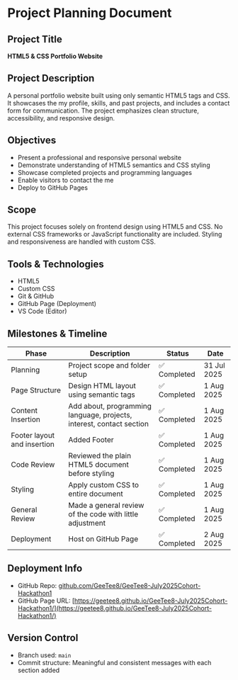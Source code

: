 # Project Planning Document

## Project Title  
**HTML5  & CSS Portfolio Website**

## Project Description  
A personal portfolio website built using only semantic HTML5 tags and CSS. It showcases the my profile, skills, and past projects, and includes a contact form for communication. The project emphasizes clean structure, accessibility, and responsive design.

## Objectives  
- Present a professional and responsive personal website  
- Demonstrate understanding of HTML5 semantics and CSS styling 
- Showcase completed projects and programming languages  
- Enable visitors to contact the me  
- Deploy to GitHub Pages

## Scope  
This project focuses solely on frontend design using HTML5 and CSS. No external CSS frameworks or JavaScript functionality are included. Styling and responsiveness are handled with custom CSS.

## Tools & Technologies  
- HTML5  
- Custom CSS  
- Git & GitHub  
- GitHub Page (Deployment)  
- VS Code (Editor)

## Milestones & Timeline

| Phase               | Description                                                              | Status     | Date       |
|---------------------|--------------------------------------------------------------------------|------------|------------|
| Planning            | Project scope and folder setup                                           | ✅ Completed | 31 Jul 2025 |
| Page Structure      | Design HTML layout using semantic tags                                   | ✅ Completed | 1 Aug 2025 |
| Content Insertion   | Add about, programming language, projects, interest, contact section     | ✅ Completed | 1 Aug 2025  |
| Footer layout and insertion  | Added Footer     | ✅ Completed | 1 Aug 2025  |
| Code Review   | Reviewed the plain HTML5 document before styling   | ✅ Completed | 1 Aug 2025  |
| Styling             | Apply custom CSS to entire document                                                | ✅ Completed | 1 Aug 2025  |
| General Review  | Made a general review of the code with little adjustment     | ✅ Completed | 1 Aug 2025  |
| Deployment          | Host on GitHub Page                                                 | ✅ Completed | 2 Aug 2025  |

## Deployment Info  
- GitHub Repo: [github.com/GeeTee8/GeeTee8-July2025Cohort-Hackathon1](https://github.com/GeeTee8/GeeTee8-July2025Cohort-Hackathon1)
- GitHub Page URL: [https://geetee8.github.io/GeeTee8-July2025Cohort-Hackathon1/](https://geetee8.github.io/GeeTee8-July2025Cohort-Hackathon1/)

## Version Control  
- Branch used: `main`  
- Commit structure: Meaningful and consistent messages with each section added
